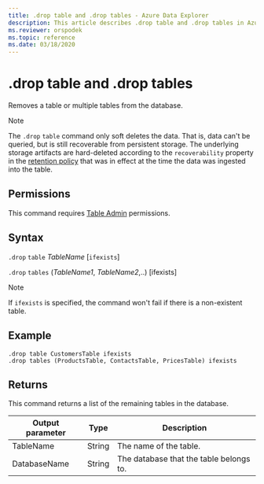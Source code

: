 ```yaml
---
title: .drop table and .drop tables - Azure Data Explorer
description: This article describes .drop table and .drop tables in Azure Data Explorer.
ms.reviewer: orspodek
ms.topic: reference
ms.date: 03/18/2020
---
```

# .drop table and .drop tables

Removes a table or multiple tables from the database.

> [!NOTE]
> The `.drop` `table` command only soft deletes the data. That is, data can't be queried, but is still recoverable from persistent storage. The underlying storage artifacts are hard-deleted according to the `recoverability` property in the [retention policy](../management/retentionpolicy.md) that was in effect at the time the data was ingested into the table.

## Permissions

This command requires [Table Admin](access-control/role-based-access-control.md) permissions.

## Syntax

`.drop` `table` *TableName* [`ifexists`]

`.drop` `tables` (*TableName1*, *TableName2*,..) [ifexists]

> [!NOTE]
> If `ifexists` is specified, the command won't fail if there is a non-existent table.

## Example

```kusto
.drop table CustomersTable ifexists
.drop tables (ProductsTable, ContactsTable, PricesTable) ifexists
```

## Returns

This command returns a list of the remaining tables in the database.

| Output parameter | Type   | Description                             |
|------------------|--------|-----------------------------------------|
| TableName        | String | The name of the table.                  |
| DatabaseName     | String | The database that the table belongs to. |
